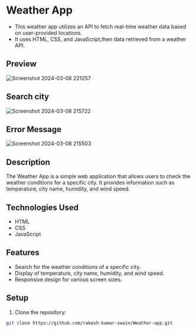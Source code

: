 # Weather App
- This weather app utilizes an API to fetch real-time weather data based on user-provided locations.
-  It uses HTML, CSS, and JavaScript,then data retrieved from a weather API.

## Preview

![Screenshot 2024-03-08 221257](https://github.com/rakesh-kumar-1205/Bharat-Intern/assets/159939704/6471c3a8-55cc-4933-9131-8ea7bf63c448)


## Search city
![Screenshot 2024-03-08 215722](https://github.com/rakesh-kumar-1205/Bharat-Intern/assets/159939704/2a452fa1-cef2-403b-a724-d5d5161163ed)

## Error Message
![Screenshot 2024-03-08 215503](https://github.com/rakesh-kumar-1205/Bharat-Intern/assets/159939704/b0911746-6aab-423e-b069-8accefab1a43)



## Description

The Weather App is a simple web application that allows users to check the weather conditions for a specific city. It provides information such as temperature, city name, humidity, and wind speed.

## Technologies Used

- HTML
- CSS
- JavaScript

## Features

- Search for the weather conditions of a specific city.
- Display of temperature, city name, humidity, and wind speed.
- Responsive design for various screen sizes.

## Setup

1. Clone the repository:

```bash
git clone https://github.com/rakesh-kumar-swain/Weather-app.git

